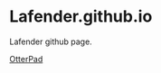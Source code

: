 # Lafender.github.io
Lafender github page.


[OtterPad](https://htmlpreview.github.io/?https://github.com/Lafender/OtterPad/blob/main/preview.html)
